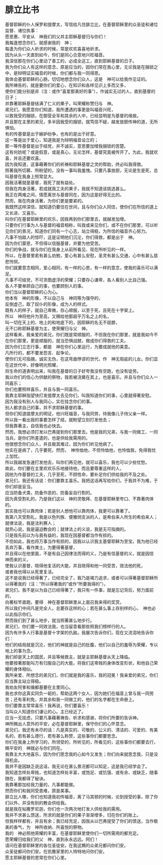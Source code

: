 #       腓立比书

  基督耶稣的仆人保罗和提摩太，写信给凡住腓立比，在基督耶稣里的众圣徒和诸位监督、诸位执事：  
  愿恩惠、平安从　神我们的父并主耶稣基督归与你们！  
  我每逢想念你们，就感谢我的　神；  
  每逢为你们众人祈求的时候，常是欢欢喜喜地祈求。  
  因为从头一天直到如今，你们是同心合意地兴旺福音。  
  我深信那在你们心里动了善工的，必成全这工，直到耶稣基督的日子。  
  我为你们众人有这样的意念，原是应当的，因你们常在我心里，无论我是在捆锁之中，是辩明证实福音的时候，你们都与我一同得恩。  
  我体会基督耶稣的心肠，切切地想念你们众人，这是　神可以给我作见证的。  
  我所祷告的，就是要你们的爱心，在知识和各样见识上多而又多，  
  使你们能分别是非（注：或作“喜爱那美好的事”），作诚实无过的人，直到基督的日子；  
  并靠著耶稣基督结满了仁义的果子，叫荣耀称赞归与　神。  
  弟兄们，我愿意你们知道，我所遭遇的事更是叫福音兴旺，  
  以致我受的捆锁，在御营全军和其余的人中，已经显明是为基督的缘故。  
  并且那在主里的弟兄，多半因我受的捆锁，就笃信不疑，越发放胆传神的道，无所惧怕。  
  有的传基督是出于嫉妒纷争，也有的是出于好意。  
  这一等是出于爱心，知道我是为辩明福音设立的；  
  那一等传基督是出于结党，并不诚实，意思要加增我捆锁的苦楚。  
  这有何妨呢？或是假意，或是真心，无论怎样，基督究竟被传开了。为此，我就欢喜，并且还要欢喜。  
  因为我知道，这事藉著你们的祈祷和耶稣基督之灵的帮助，终必叫我得救。  
  照著我所切慕、所盼望的，没有一事叫我羞愧。只要凡事放胆，无论是生是死，总叫基督在我身上照常显大。  
  因我活著就是基督，我死了就有益处。  
  但我在肉身活著，若成就我工夫的果子，我就不知道该挑选甚么。  
  我正在两难之间，情愿离世与基督同在，因为这是好得无比的。  
  然而，我在肉身活著，为你们更是要紧的。  
  我既然这样深信，就知道仍要住在世间，且与你们众人同住，使你们在所信的道上又长进、又喜乐。  
  叫你们在基督耶稣里的欢乐，因我再到你们那里去，就越发加增。  
  只要你们行事为人与基督的福音相称，叫我或来见你们，或不在你们那里，可以听见你们的景况，知道你们同有一个心志，站立得稳，为所信的福音齐心努力。  
  凡事不怕敌人的惊吓，这是证明他们沉沦，你们得救，都是出于　神。  
  因为你们蒙恩，不但得以信服基督，并要为他受苦。  
  你们的争战，就与你们在我身上从前所看见、现在所听见的一样。  
  所以，在基督里若有甚么劝勉，爱心有甚么安慰，圣灵有甚么交通，心中有甚么慈悲怜悯，  
  你们就要意念相同，爱心相同，有一样的心思，有一样的意念，使我的喜乐可以满足。  
  凡事不可结党，不可贪图虚浮的荣耀；只要存心谦卑，各人看别人比自己强。  
  各人不要单顾自己的事，也要顾别人的事。  
  你们当以基督耶稣的心为心。  
  他本有　神的形像，不以自己与　神同等为强夺的，  
  反倒虚己，取了奴仆的形像，成为人的样式。  
  既有人的样子，就自己卑微，存心顺服，以至于死，且死在十字架上。  
  所以　神将他升为至高，又赐给他那超乎万名之上的名，  
  叫一切在天上的、地上的和地底下的，因耶稣的名无不屈膝，  
  无不口称耶稣基督为主，使荣耀归与父　神。  
  这样看来，我亲爱的弟兄，你们既是常顺服的，不但我在你们那里，就是我如今不在你们那里，更是顺服的，就当恐惧战兢，做成你们得救的工夫。  
  因为你们立志行事，都是　神在你们心里运行，为要成就他的美意。  
  凡所行的，都不要发怨言、起争论，  
  使你们无可指摘，诚实无伪，在这弯曲悖谬的世代，作　神无瑕疵的儿女。你们显在这世代中，好像明光照耀，  
  将生命的道表明出来，叫我在基督的日子好夸我没有空跑，也没有徒劳。  
  我以你们的信心为供献的祭物，我若被浇奠在其上，也是喜乐，并且与你们众人一同喜乐；  
  你们也要照样喜乐，并且与我一同喜乐。  
  我靠主耶稣指望快打发提摩太去见你们，叫我知道你们的事，心里就得著安慰。  
  因为我没有别人与我同心，实在挂念你们的事。  
  别人都求自己的事，并不求耶稣基督的事。  
  但你们知道提摩太的明证，他兴旺福音，与我同劳，待我像儿子待父亲一样。  
  所以我一看出我的事要怎样了结，就盼望立刻打发他去；  
  但我靠著主，自信我也必快去。  
  然而，我想必须打发以巴弗提到你们那里去。他是我的兄弟，与我一同做工、一同当兵，是你们所差遣的，也是供给我需用的。  
  他很想念你们众人，并且极其难过，因为你们听见他病了。  
  他实在是病了，几乎要死，然而，　神怜恤他，不但怜恤他，也怜恤我，免得我忧上加忧。  
  所以我越发急速打发他去，叫你们再见他，就可以喜乐，我也可以少些忧愁。  
  故此，你们要在主里欢欢乐乐地接待他，而且要尊重这样的人，  
  因他为作基督的工夫，几乎至死，不顾性命，要补足你们供给我的不及之处。  
  弟兄们，我还有话说：你们要靠主喜乐。我把这话再写给你们，于我并不为难，于你们却是妥当。  
  应当防备犬类，防备作恶的，防备妄自行割的。  
  因为真受割礼的，乃是我们这以　神的灵敬拜、在基督耶稣里夸口、不靠著肉体的。  
  其实我也可以靠肉体；若是别人想他可以靠肉体，我更可以靠著了。  
  我第八天受割礼，我是以色列族、便雅悯支派的人，是希伯来人所生的希伯来人；就律法说，我是法利赛人；  
  就热心说，我是逼迫教会的；就律法上的义说，我是无可指摘的。  
  只是我先前以为与我有益的，我现在因基督都当作有损的。  
  不但如此，我也将万事当作有损的，因我以认识我主基督耶稣为至宝。我为他已经丢弃万事，看作粪土，为要得著基督，  
  并且得以在他里面，不是有自己因律法而得的义，乃是有信基督的义，就是因信　神而来的义，  
  使我认识基督，晓得他复活的大能，并且晓得和他一同受苦，效法他的死，  
  或者我也得以从死里复活。  
  这不是说我已经得著了，已经完全了，我乃是竭力追求，或者可以得著基督耶稣所以得著我的（注：“所以得著我的”或作“所要我得的”）。  
  弟兄们，我不是以为自己已经得著了，我只有一件事，就是忘记背后，努力面前的，  
  向著标竿直跑，要得　神在基督耶稣里从上面召我来得的奖赏。  
  所以我们中间凡是完全人，总要存这样的心；若在甚么事上存别样的心，　神也必以此指示你们。  
  然而我们到了甚么地步，就当照著甚么地步行。  
  弟兄们，你们要一同效法我，也当留意看那些照我们榜样行的人。  
  因为有许多人行事是基督十字架的仇敌。我屡次告诉你们，现在又流泪地告诉你们：  
  他们的结局就是沉沦，他们的神就是自己的肚腹，他们以自己的羞辱为荣耀，专以地上的事为念。  
  我们却是天上的国民，并且等候救主，就是主耶稣基督从天上降临。  
  他要按著那能叫万有归服自己的大能，将我们这卑贱的身体改变形状，和他自己荣耀的身体相似。  
  我所亲爱、所想念的弟兄们，你们就是我的喜乐，我的冠冕！我亲爱的弟兄，你们应当靠主站立得稳。  
  我劝友阿爹和循都基要在主里同心。  
  我也求你这真实同负一轭的，帮助这两个女人，因为她们在福音上曾与我一同劳苦；还有革利免，并其余和我一同做工的，他们的名字都在生命册上。  
  你们要靠主常常喜乐！我再说，你们要喜乐！  
  当叫众人知道你们谦让的心。主已经近了。  
  应当一无挂虑，只要凡事藉著祷告、祈求和感谢，将你们所要的告诉神。  
  神所赐出人意外的平安，必在基督耶稣里，保守你们的心怀意念。  
  弟兄们，我还有未尽的话：凡是真实的、可敬的、公义的、清洁的、可爱的、有美名的，若有甚么德行，若有甚么称赞，这些事你们都要思念。  
  你们在我身上所学习的，所领受的，所听见的，所看见的，这些事你们都要去行，赐平安的　神就必与你们同在。  
  我靠主大大地喜乐，因为你们思念我的心如今又发生；你们向来就思念我，只是没得机会。  
  我并不是因缺乏说这话，我无论在甚么景况都可以知足，这是我已经学会了。  
  我知道怎样处卑贱，也知道怎样处丰富，或饱足、或饥饿、或有余、或缺乏，随事随在，我都得了秘诀。  
  我靠著那加给我力量的，凡事都能做。  
  然而你们和我同受患难，原是美事。  
  腓立比人哪，你们也知道我初传福音，离了马其顿的时候，论到授受的事，除了你们以外，并没有别的教会供给我。  
  就是我在帖撒罗尼迦，你们也一次两次地打发人供给我的需用。  
  我并不求甚么馈送，所求的就是你们的果子渐渐增多，归在你们的账上。  
  但我样样都有，并且有余；我已经充足，因我从以巴弗提受了你们的馈送，当作极美的香气，为　神所收纳、所喜悦的祭物。  
  我的　神必照他荣耀的丰富，在基督耶稣里使你们一切所需用的都充足。  
  愿荣耀归给我们的父　神，直到永永远远。阿们！  
  请问在基督耶稣里的各位圣徒安。在我这鶪的众弟兄都问你们安。  
  众圣徒都问你们安。在凯撒家里的人特特地问你们安。  
  愿主耶稣基督的恩常在你们心里。
